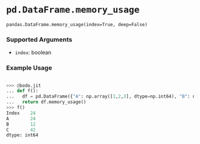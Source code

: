 # `pd.DataFrame.memory_usage`

`pandas.DataFrame.memory_usage(index=True, deep=False)`

### Supported Arguments

- `index`: boolean

### Example Usage

```py

>>> @bodo.jit
... def f():
...   df = pd.DataFrame({"A": np.array([1,2,3], dtype=np.int64), "B": np.array([1,2,3], dtype=np.int32), "C": ["1", "2", "3456689"]})
...   return df.memory_usage()
>>> f()
Index    24
A        24
B        12
C        42
dtype: int64
```
